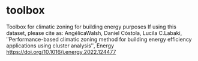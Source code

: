 # toolbox
Toolbox for climatic zoning for building energy purposes
If using this dataset, please cite as:
AngélicaWalsh, Daniel Cóstola, Lucila C.Labaki, ʺPerformance-based climatic zoning method for building energy efficiency applications using cluster analysisʺ, Energy https://doi.org/10.1016/j.energy.2022.124477


